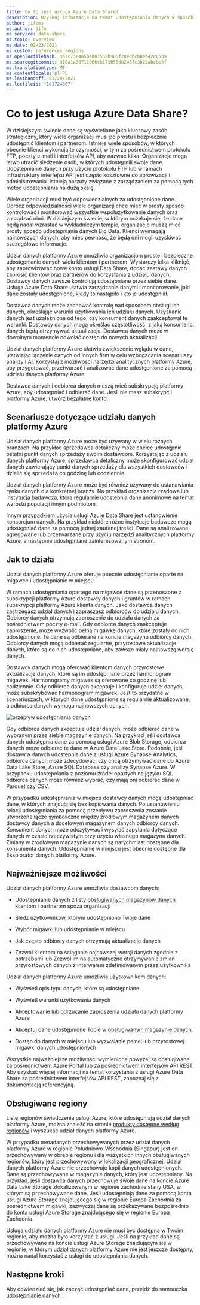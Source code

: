 ```yaml
---
title: Co to jest usługa Azure Data Share?
description: Uzyskaj informacje na temat udostępniania danych w sposób zwykły i bezpieczny dla wielu klientów i partnerów przy użyciu udziału danych platformy Azure.
author: jifems
ms.author: jife
ms.service: data-share
ms.topic: overview
ms.date: 02/23/2021
ms.custom: references_regions
ms.openlocfilehash: 3a7c73e4a5ba00155ab905f28edbcb0eb42c0539
ms.sourcegitcommit: 910a1a38711966cb171050db245fc3b22abc8c5f
ms.translationtype: MT
ms.contentlocale: pl-PL
ms.lasthandoff: 03/20/2021
ms.locfileid: "101724867"
---
```

# <a name="what-is-azure-data-share"></a>Co to jest usługa Azure Data Share?

W dzisiejszym świecie dane są wyświetlane jako kluczowy zasób strategiczny, który wiele organizacji musi po prostu i bezpiecznie udostępnić klientom i partnerom. Istnieje wiele sposobów, w których obecnie klienci wykonują te czynności, w tym za pośrednictwem protokołu FTP, poczty e-mail i interfejsów API, aby nazwać kilka. Organizacje mogą łatwo utracić śledzenie osób, w których udostępnili swoje dane. Udostępnianie danych przy użyciu protokołu FTP lub w ramach infrastruktury interfejsu API jest często kosztowne do aprowizacji i administrowania. Istnieją narzuty związane z zarządzaniem za pomocą tych metod udostępniania na dużą skalę. 

Wiele organizacji musi być odpowiedzialnych za udostępnione dane. Oprócz odpowiedzialności wiele organizacji chce mieć w prosty sposób kontrolować i monitorować wszystkie współużytkowanie danych oraz zarządzać nimi. W dzisiejszym świecie, w którym oczekuje się, że dane będą nadal wzrastać w wykładniczym tempie, organizacje muszą mieć prosty sposób udostępniania danych Big Data. Klienci wymagają najnowszych danych, aby mieć pewność, że będą oni mogli uzyskiwać szczegółowe informacje.

Udział danych platformy Azure umożliwia organizacjom proste i bezpieczne udostępnianie danych wielu klientom i partnerom. Wystarczy kilka kliknięć, aby zaprowizować nowe konto usługi Data Share, dodać zestawy danych i zaprosić klientów oraz partnerów do korzystania z udziału danych. Dostawcy danych zawsze kontrolują udostępniane przez siebie dane. Usługa Azure Data Share ułatwia zarządzanie danymi i monitorowanie, jaki dane zostały udostępnione, kiedy to nastąpiło i kto je udostępniał. 

Dostawca danych może zachować kontrolę nad sposobem obsługi ich danych, określając warunki użytkowania ich udziału danych. Uzyskanie danych jest uzależnione od tego, czy konsument danych zaakceptował te warunki. Dostawcy danych mogą określać częstotliwość, z jaką konsumenci danych będą otrzymywać aktualizacje. Dostawca danych może w dowolnym momencie odwołać dostęp do nowych aktualizacji. 

Udział danych platformy Azure ułatwia zwiększenie wglądu w dane, ułatwiając łączenie danych od innych firm w celu wzbogacania scenariuszy analizy i AI. Korzystaj z możliwości narzędzi analitycznych platformy Azure, aby przygotować, przetwarzać i analizować dane udostępnione za pomocą udziału danych platformy Azure. 

Dostawca danych i odbiorca danych muszą mieć subskrypcję platformy Azure, aby udostępniać i odbierać dane. Jeśli nie masz subskrypcji platformy Azure, utwórz [bezpłatne konto](https://azure.microsoft.com/free/).

## <a name="scenarios-for-azure-data-share"></a>Scenariusze dotyczące udziału danych platformy Azure

Udział danych platformy Azure może być używany w wielu różnych branżach. Na przykład sprzedawca detaliczny może chcieć udostępnić ostatni punkt danych sprzedaży swoim dostawcom. Korzystając z udziału danych platformy Azure, sprzedawca detaliczny może skonfigurować udział danych zawierający punkt danych sprzedaży dla wszystkich dostawców i dzielić się sprzedażą co godzinę lub codziennie. 

Udział danych platformy Azure może być również używany do ustanawiania rynku danych dla konkretnej branży. Na przykład organizacja rządowa lub instytucja badawcza, która regularnie udostępnia dane anonimowe na temat wzrostu populacji innym podmiotom. 

Innym przypadkiem użycia usługi Azure Data Share jest ustanowienie konsorcjum danych. Na przykład niektóre różne instytucje badawcze mogą udostępniać dane za pomocą jednej zaufanej treści. Dane są analizowane, agregowane lub przetwarzane przy użyciu narzędzi analitycznych platformy Azure, a następnie udostępniane zainteresowanym stronom. 

## <a name="how-it-works"></a>Jak to działa

Udział danych platformy Azure oferuje obecnie udostępnianie oparte na migawce i udostępnianie w miejscu. 

W ramach udostępniania opartego na migawce dane są przenoszone z subskrypcji platformy Azure dostawcy danych i gruntów w ramach subskrypcji platformy Azure klienta danych. Jako dostawca danych zastrzegasz udział danych i zapraszasz odbiorców do udziału danych. Odbiorcy danych otrzymują zaproszenie do udziału danych za pośrednictwem poczty e-mail. Gdy odbiorca danych zaakceptuje zaproszenie, może wyzwolić pełną migawkę danych, które zostały do nich udostępnione. Te dane są odbierane na koncie magazynu odbiorcy danych. Odbiorcy danych mogą odbierać regularne, przyrostowe aktualizacje danych, które są do nich udostępniane, aby zawsze miały najnowszą wersję danych. 

Dostawcy danych mogą oferować klientom danych przyrostowe aktualizacje danych, które są im udostępniane przez harmonogram migawek. Harmonogramy migawek są oferowane co godzinę lub codziennie. Gdy odbiorca danych akceptuje i konfiguruje udział danych, może subskrybować harmonogram migawek. Jest to przydatne w scenariuszach, w których dane udostępnione są regularnie aktualizowane, a odbiorca danych wymaga najnowszych danych. 

![przepływ udostępniania danych](media/data-share-flow.png)

Gdy odbiorca danych akceptuje udział danych, może odbierać dane w wybranym przez siebie magazynie danych. Na przykład jeśli dostawca danych udostępnia dane za pomocą usługi Azure Blob Storage, odbiorca danych może odbierać te dane w Azure Data Lake Store. Podobnie, jeśli dostawca danych udostępnia dane z usługi Azure Synapse Analytics, odbiorca danych może zdecydować, czy chcą otrzymywać dane do Azure Data Lake Store, Azure SQL Database czy analizy Synapse Azure. W przypadku udostępniania z poziomu źródeł opartych na języku SQL odbiorca danych może również wybrać, czy mają oni odbierać dane w Parquet czy CSV. 

W przypadku udostępniania w miejscu dostawcy danych mogą udostępniać dane, w których znajdują się bez kopiowania danych. Po ustanowieniu relacji udostępniania za pomocą przepływu zaproszenia zostanie utworzone łącze symboliczne między źródłowym magazynem danych dostawcy danych a docelowym magazynem danych odbiorcy danych. Konsument danych może odczytywać i wysyłać zapytania dotyczące danych w czasie rzeczywistym przy użyciu własnego magazynu danych. Zmiany w źródłowym magazynie danych są natychmiast dostępne dla konsumenta danych. Udostępnianie w miejscu jest obecnie dostępne dla Eksplorator danych platformy Azure.

## <a name="key-capabilities"></a>Najważniejsze możliwości

Udział danych platformy Azure umożliwia dostawcom danych:

* Udostępnianie danych z listy [obsługiwanych magazynów danych](supported-data-stores.md) klientom i partnerom spoza organizacji

* Śledź użytkowników, którym udostępniono Twoje dane

* Wybór migawki lub udostępnianie w miejscu

* Jak często odbiorcy danych otrzymują aktualizacje danych

* Zezwól klientom na ściąganie najnowszej wersji danych zgodnie z potrzebami lub Zezwól im na automatyczne otrzymywanie zmian przyrostowych danych z interwałem zdefiniowanym przez użytkownika

Udział danych platformy Azure umożliwia użytkownikom danych: 

* Wyświetl opis typu danych, które są udostępniane

* Wyświetl warunki użytkowania danych

* Akceptowanie lub odrzucanie zaproszenia udziału danych platformy Azure

* Akceptuj dane udostępnione Tobie w [obsługiwanym magazynie danych](supported-data-stores.md).

* Dostęp do danych w miejscu lub wyzwalanie pełnej lub przyrostowej migawki danych udostępnionych

Wszystkie najważniejsze możliwości wymienione powyżej są obsługiwane za pośrednictwem Azure Portal lub za pośrednictwem interfejsów API REST. Aby uzyskać więcej informacji na temat korzystania z usługi Azure Data Share za pośrednictwem interfejsów API REST, zapoznaj się z dokumentacją referencyjną. 

## <a name="supported-regions"></a>Obsługiwane regiony

Listę regionów świadczenia usługi Azure, które udostępniają udział danych platformy Azure, można znaleźć na stronie [produkty dostępne według regionów](https://azure.microsoft.com/global-infrastructure/services/?products=data-share) i wyszukać udział danych platformy Azure. 

W przypadku metadanych przechowywanych przez udział danych platformy Azure w regionie Południowo-Wschodnia (Singapur) jest on przechowywany w obrębie regionu i dla wszystkich innych obsługiwanych regionów, który jest przechowywany w lokalizacji geograficznej. Udział danych platformy Azure nie przechowuje kopii danych udostępnionych. Dane są przechowywane w magazynie danych, który jest udostępniany. Na przykład, jeśli dostawca danych przechowuje swoje dane na koncie Azure Data Lake Storage zlokalizowanym w regionie zachodnie stany USA, w którym są przechowywane dane. Jeśli udostępniają dane za pomocą konta usługi Azure Storage znajdującego się w regionie Europa Zachodnia za pośrednictwem migawki, zazwyczaj dane są przekazywane bezpośrednio do konta usługi Azure Storage znajdującego się w regionie Europa Zachodnia. 

Usługa udziału danych platformy Azure nie musi być dostępna w Twoim regionie, aby można było korzystać z usługi. Jeśli na przykład dane są przechowywane na koncie usługi Azure Storage znajdującym się w regionie, w którym udział danych platformy Azure nie jest jeszcze dostępny, można nadal korzystać z usługi do udostępniania danych. 

## <a name="next-steps"></a>Następne kroki

Aby dowiedzieć się, jak zacząć udostępniać dane, przejdź do samouczka [udostępnianie danych](share-your-data.md) .
